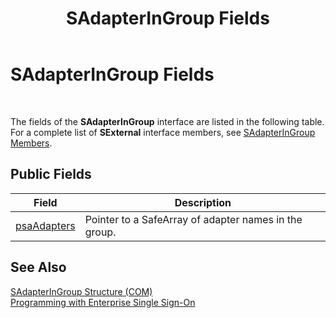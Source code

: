 ﻿---
title: SAdapterInGroup Fields
TOCTitle: SAdapterInGroup Fields
ms:assetid: eed9b993-2519-4935-9726-d2cbc752db37
ms:mtpsurl: https://msdn.microsoft.com/library/Aa705606(v=BTS.80)
ms:contentKeyID: 51533285
ms.date: 08/30/2017
mtps_version: v=BTS.80
---

# SAdapterInGroup Fields

 

The fields of the **SAdapterInGroup** interface are listed in the following table. For a complete list of **SExternal** interface members, see [SAdapterInGroup Members](sadapteringroup-members.md).

## Public Fields

<table>
<thead>
<tr class="header">
<th>Field</th>
<th>Description</th>
</tr>
</thead>
<tbody>
<tr class="odd">
<td><a href="sadapteringroup-psaadapters-field.md">psaAdapters</a></td>
<td>Pointer to a SafeArray of adapter names in the group.</td>
</tr>
</tbody>
</table>


## See Also

[SAdapterInGroup Structure (COM)](sadapteringroup-structure-com.md)  
[Programming with Enterprise Single Sign-On](https://msdn.microsoft.com/library/aa704508\(v=bts.80\))

